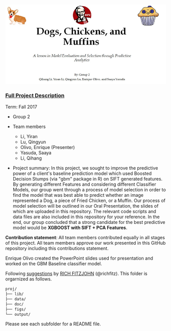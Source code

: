 ![image](figs/Title.jpg)

### [Full Project Description](doc/project3_desc.md)

Term: Fall 2017

+ Group 2
+ Team members
	+ Li, Yiran
	+ Lu, Qingyun
	+ Olivo, Enrique (Presenter)
	+ Yasuda, Saaya
	+ Li, Qihang

+ Project summary: In this project, we sought to improve the predictive power of a client's baseline prediction model which used Boosted Decision Stumps (via "gbm" package in R) on SIFT generated features. By generating different Features and considering different Classifier Models, our group went through a process of model selection in order to find the model that was best able to predict whether an image represented a Dog, a piece of Fried Chicken, or a Muffin. Our process of model selection will be outlined in our Oral Presentation, the slides of which are uploaded in this repository. The relevant code scripts and data files are also included in this repository for your reference. In the end, our group concluded that a strong candidate for the best predictive model would be **XGBOOST with SIFT + PCA Features**.
	
**Contribution statement**: All team members contributed equally in all stages of this project. All team members approve our work presented in this GitHub repository including this contributions statement. 

Enrique Olivo created the PowerPoint slides used for presentation and worked on the GBM Baseline classifier model.

Following [suggestions](http://nicercode.github.io/blog/2013-04-05-projects/) by [RICH FITZJOHN](http://nicercode.github.io/about/#Team) (@richfitz). This folder is orgarnized as follows.

```
proj/
├── lib/
├── data/
├── doc/
├── figs/
└── output/
```

Please see each subfolder for a README file.
